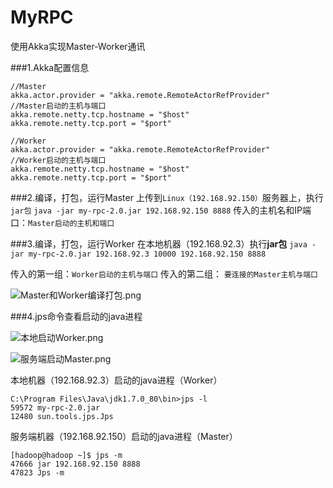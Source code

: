 # MyRPC
使用Akka实现Master-Worker通讯



###1.Akka配置信息
```
//Master
akka.actor.provider = "akka.remote.RemoteActorRefProvider"
//Master启动的主机与端口
akka.remote.netty.tcp.hostname = "$host"
akka.remote.netty.tcp.port = "$port"

//Worker
akka.actor.provider = "akka.remote.RemoteActorRefProvider"
//Worker启动的主机与端口
akka.remote.netty.tcp.hostname = "$host"
akka.remote.netty.tcp.port = "$port"
```
###2.编译，打包，运行Master
上传到`Linux（192.168.92.150）`服务器上，执行`jar包`
`java -jar my-rpc-2.0.jar 192.168.92.150 8888`
传入的主机名和IP端口：`Master启动的主机和端口`

###3.编译，打包，运行Worker
在本地机器（192.168.92.3）执行**jar包**
`java -jar my-rpc-2.0.jar 192.168.92.3 10000 192.168.92.150 8888`

传入的第一组：`Worker启动的主机与端口`
传入的第二组： `要连接的Master主机与端口`

![Master和Worker编译打包.png](https://upload-images.jianshu.io/upload_images/9173423-4e8ba5b08f90fd82.png?imageMogr2/auto-orient/strip%7CimageView2/2/w/1240)

###4.jps命令查看启动的java进程

![本地启动Worker.png](https://upload-images.jianshu.io/upload_images/9173423-c336953d339394c7.png?imageMogr2/auto-orient/strip%7CimageView2/2/w/1240)

![服务端启动Master.png](https://upload-images.jianshu.io/upload_images/9173423-42e18a556d728216.png?imageMogr2/auto-orient/strip%7CimageView2/2/w/1240)


本地机器（192.168.92.3）启动的java进程（Worker）
```
C:\Program Files\Java\jdk1.7.0_80\bin>jps -l
59572 my-rpc-2.0.jar
12480 sun.tools.jps.Jps
```
服务端机器（192.168.92.150）启动的java进程（Master）
```
[hadoop@hadoop ~]$ jps -m
47666 jar 192.168.92.150 8888
47823 Jps -m
```


